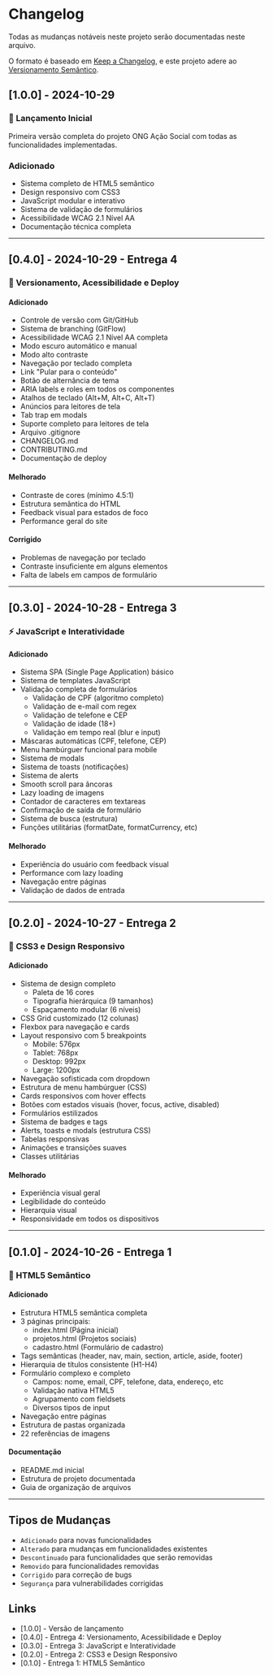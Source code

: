 # Changelog

Todas as mudanças notáveis neste projeto serão documentadas neste arquivo.

O formato é baseado em [Keep a Changelog](https://keepachangelog.com/pt-BR/1.0.0/),
e este projeto adere ao [Versionamento Semântico](https://semver.org/lang/pt-BR/).

## [1.0.0] - 2024-10-29

### 🎉 Lançamento Inicial

Primeira versão completa do projeto ONG Ação Social com todas as funcionalidades implementadas.

### Adicionado
- Sistema completo de HTML5 semântico
- Design responsivo com CSS3
- JavaScript modular e interativo
- Sistema de validação de formulários
- Acessibilidade WCAG 2.1 Nível AA
- Documentação técnica completa

---

## [0.4.0] - 2024-10-29 - Entrega 4

### 🚀 Versionamento, Acessibilidade e Deploy

#### Adicionado
- Controle de versão com Git/GitHub
- Sistema de branching (GitFlow)
- Acessibilidade WCAG 2.1 Nível AA completa
- Modo escuro automático e manual
- Modo alto contraste
- Navegação por teclado completa
- Link "Pular para o conteúdo"
- Botão de alternância de tema
- ARIA labels e roles em todos os componentes
- Atalhos de teclado (Alt+M, Alt+C, Alt+T)
- Anúncios para leitores de tela
- Tab trap em modals
- Suporte completo para leitores de tela
- Arquivo .gitignore
- CHANGELOG.md
- CONTRIBUTING.md
- Documentação de deploy

#### Melhorado
- Contraste de cores (mínimo 4.5:1)
- Estrutura semântica do HTML
- Feedback visual para estados de foco
- Performance geral do site

#### Corrigido
- Problemas de navegação por teclado
- Contraste insuficiente em alguns elementos
- Falta de labels em campos de formulário

---

## [0.3.0] - 2024-10-28 - Entrega 3

### ⚡ JavaScript e Interatividade

#### Adicionado
- Sistema SPA (Single Page Application) básico
- Sistema de templates JavaScript
- Validação completa de formulários
  - Validação de CPF (algoritmo completo)
  - Validação de e-mail com regex
  - Validação de telefone e CEP
  - Validação de idade (18+)
  - Validação em tempo real (blur e input)
- Máscaras automáticas (CPF, telefone, CEP)
- Menu hambúrguer funcional para mobile
- Sistema de modals
- Sistema de toasts (notificações)
- Sistema de alerts
- Smooth scroll para âncoras
- Lazy loading de imagens
- Contador de caracteres em textareas
- Confirmação de saída de formulário
- Sistema de busca (estrutura)
- Funções utilitárias (formatDate, formatCurrency, etc)

#### Melhorado
- Experiência do usuário com feedback visual
- Performance com lazy loading
- Navegação entre páginas
- Validação de dados de entrada

---

## [0.2.0] - 2024-10-27 - Entrega 2

### 🎨 CSS3 e Design Responsivo

#### Adicionado
- Sistema de design completo
  - Paleta de 16 cores
  - Tipografia hierárquica (9 tamanhos)
  - Espaçamento modular (6 níveis)
- CSS Grid customizado (12 colunas)
- Flexbox para navegação e cards
- Layout responsivo com 5 breakpoints
  - Mobile: 576px
  - Tablet: 768px
  - Desktop: 992px
  - Large: 1200px
- Navegação sofisticada com dropdown
- Estrutura de menu hambúrguer (CSS)
- Cards responsivos com hover effects
- Botões com estados visuais (hover, focus, active, disabled)
- Formulários estilizados
- Sistema de badges e tags
- Alerts, toasts e modals (estrutura CSS)
- Tabelas responsivas
- Animações e transições suaves
- Classes utilitárias

#### Melhorado
- Experiência visual geral
- Legibilidade do conteúdo
- Hierarquia visual
- Responsividade em todos os dispositivos

---

## [0.1.0] - 2024-10-26 - Entrega 1

### 📝 HTML5 Semântico

#### Adicionado
- Estrutura HTML5 semântica completa
- 3 páginas principais:
  - index.html (Página inicial)
  - projetos.html (Projetos sociais)
  - cadastro.html (Formulário de cadastro)
- Tags semânticas (header, nav, main, section, article, aside, footer)
- Hierarquia de títulos consistente (H1-H4)
- Formulário complexo e completo
  - Campos: nome, email, CPF, telefone, data, endereço, etc
  - Validação nativa HTML5
  - Agrupamento com fieldsets
  - Diversos tipos de input
- Navegação entre páginas
- Estrutura de pastas organizada
- 22 referências de imagens

#### Documentação
- README.md inicial
- Estrutura de projeto documentada
- Guia de organização de arquivos

---

## Tipos de Mudanças

- `Adicionado` para novas funcionalidades
- `Alterado` para mudanças em funcionalidades existentes
- `Descontinuado` para funcionalidades que serão removidas
- `Removido` para funcionalidades removidas
- `Corrigido` para correção de bugs
- `Segurança` para vulnerabilidades corrigidas

## Links

- [1.0.0] - Versão de lançamento
- [0.4.0] - Entrega 4: Versionamento, Acessibilidade e Deploy
- [0.3.0] - Entrega 3: JavaScript e Interatividade
- [0.2.0] - Entrega 2: CSS3 e Design Responsivo
- [0.1.0] - Entrega 1: HTML5 Semântico